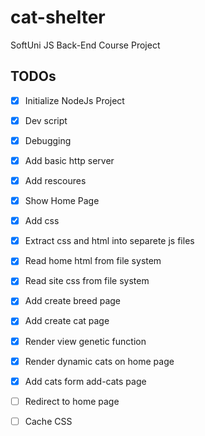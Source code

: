 # cat-shelter
SoftUni JS Back-End Course Project

## TODOs
 - [x] Initialize NodeJs Project
 - [x] Dev script
 - [x] Debugging
 - [x] Add basic http server
 - [x] Add rescoures
 - [x] Show Home Page
 - [x] Add css
 - [x] Extract css and html into separete js files
 - [x] Read home html from file system
 - [x] Read site css from file system
 - [x] Add create breed page
 - [x] Add create cat page
 - [x] Render view genetic function
 - [x] Render dynamic cats on home page
 - [x] Add cats form add-cats page
 - [ ] Redirect to home page




 - [ ] Cache CSS
